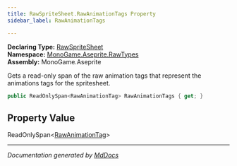 ```yaml
---
title: RawSpriteSheet.RawAnimationTags Property
sidebar_label: RawAnimationTags

---
```


**Declaring Type:** [RawSpriteSheet](../)  
**Namespace:** [MonoGame.Aseprite.RawTypes](../../)  
**Assembly:** MonoGame.Aseprite

Gets a read\-only span of the raw animation tags that represent the animations tags for the spritesheet.

```csharp
public ReadOnlySpan<RawAnimationTag> RawAnimationTags { get; }
```

## Property Value

ReadOnlySpan\<[RawAnimationTag](../../RawAnimationTag/)\>

___

*Documentation generated by [MdDocs](https://github.com/ap0llo/mddocs)*
